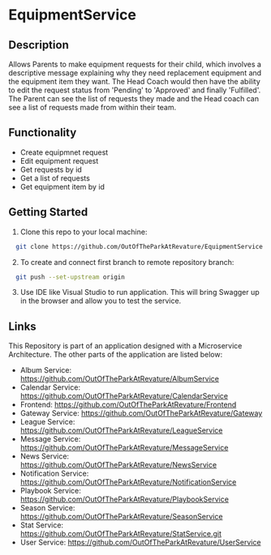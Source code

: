 # EquipmentService

## Description
Allows Parents to make equipment requests for their child, which involves a descriptive message explaining why they need replacement equipment and the equipment item they want. The Head Coach would then have the ability to edit the request status from 'Pending' to 'Approved' and finally 'Fulfilled'. The Parent can see the list of requests they made and the Head coach can see a list of requests made from within their team.

## Functionality
* Create equipmnet request
* Edit equipment request
* Get requests by id
* Get a list of requests
* Get equipment item by id

## Getting Started
1. Clone this repo to your local machine:
```bash
  git clone https://github.com/OutOfTheParkAtRevature/EquipmentService.git
```
2. To create and connect first branch to remote repository branch:
```bash
  git push --set-upstream origin
```
3. Use IDE like Visual Studio to run application. This will bring Swagger up in the browser and allow you to test the service.

## Links
This Repository is part of an application designed with a Microservice Architecture. The other parts of the application are listed below:

* Album Service: https://github.com/OutOfTheParkAtRevature/AlbumService
* Calendar Service: https://github.com/OutOfTheParkAtRevature/CalendarService
* Frontend: https://github.com/OutOfTheParkAtRevature/Frontend
* Gateway Service: https://github.com/OutOfTheParkAtRevature/Gateway
* League Service: https://github.com/OutOfTheParkAtRevature/LeagueService
* Message Service: https://github.com/OutOfTheParkAtRevature/MessageService
* News Service: https://github.com/OutOfTheParkAtRevature/NewsService
* Notification Service: https://github.com/OutOfTheParkAtRevature/NotificationService
* Playbook Service: https://github.com/OutOfTheParkAtRevature/PlaybookService
* Season Service: https://github.com/OutOfTheParkAtRevature/SeasonService
* Stat Service: https://github.com/OutOfTheParkAtRevature/StatService.git
* User Service: https://github.com/OutOfTheParkAtRevature/UserService
